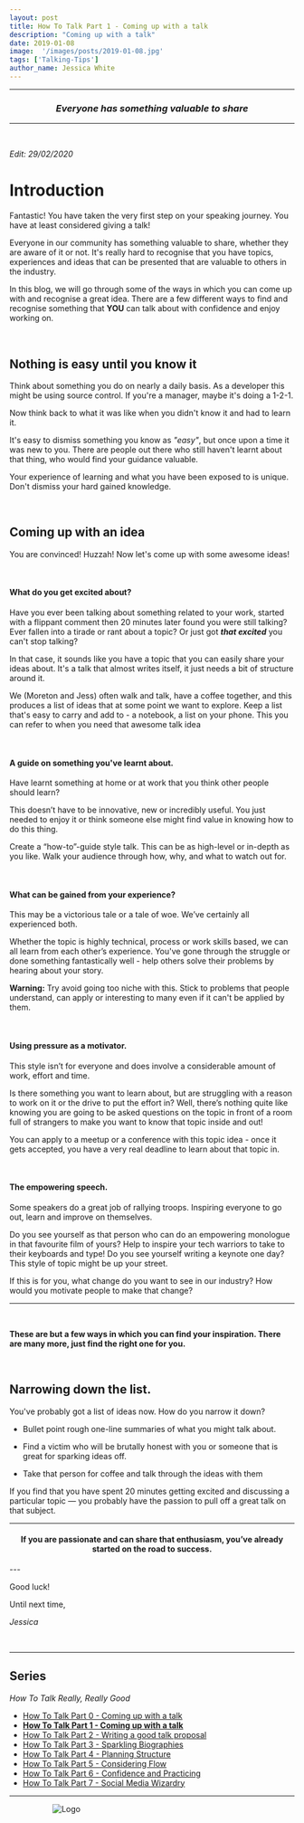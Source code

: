 ```yaml
---
layout: post
title: How To Talk Part 1 - Coming up with a talk
description: "Coming up with a talk"
date: 2019-01-08
image:  '/images/posts/2019-01-08.jpg'
tags: ['Talking-Tips']
author_name: Jessica White
---
```



----
<center>
<h3 class="quote"><i>Everyone has something valuable to share</i> </h3>
</center>

---
<br/>

_Edit: 29/02/2020_

# Introduction

Fantastic! You have taken the very first step on your speaking journey. You have at least considered giving a talk!

Everyone in our community has something valuable to share, whether they are aware of it or not. It's really hard to recognise that you have topics, experiences and ideas that can be presented that are valuable to others in the industry.

In this blog, we will go through some of the ways in which you can come up with and recognise a great idea. There are a few different ways to find and recognise something that **YOU** can talk about with confidence and enjoy working on.

<br/>

## Nothing is easy until you know it

Think about something you do on nearly a daily basis. As a developer this might be using source control. If you're a manager, maybe it's doing a 1-2-1.

Now think back to what it was like when you didn't know it and had to learn it.

It's easy to dismiss something you know as _"easy"_, but once upon a time it was new to you. There are people out there who still haven't learnt about that thing, who would find your guidance valuable.

Your experience of learning and what you have been exposed to is unique. Don't dismiss your hard gained knowledge.

<br/>

## Coming up with an idea

You are convinced! Huzzah! Now let's come up with some awesome ideas!

<br/>

####  What do you get excited about?

Have you ever been talking about something related to your work, started with a flippant comment then 20 minutes later found you were still talking? Ever fallen into a tirade or rant about a topic? Or just got **_that excited_** you can't stop talking?

In that case, it sounds like you have a topic that you can easily share your ideas about. It's a talk that almost writes itself, it just needs a bit of structure around it.

We (Moreton and Jess) often walk and talk, have a coffee together, and this produces a list of ideas that at some point we want to explore. Keep a list that's easy to carry and add to - a notebook, a list on your phone. This you can refer to when you need that awesome talk idea

<br/>

#### A guide on something you've learnt about.

Have learnt something at home or at work that you think other people should learn? 

This doesn’t have to be innovative, new or incredibly useful. You just needed to enjoy it or think someone else might find value in knowing how to do this thing. 

Create a “how-to”-guide style talk. This can be as high-level or in-depth as you like. Walk your audience through how, why, and what to watch out for.

<br/>

#### What can be gained from your experience?

This may be a victorious tale or a tale of woe. We’ve certainly all experienced both. 

Whether the topic is highly technical, process or work skills based, we can all learn from each other’s experience. You've gone through the struggle or done something fantastically well - help others solve their problems by hearing about your story.

**Warning:** Try avoid going too niche with this. Stick to problems that people understand, can apply or interesting to many even if it can't be applied by them.

<br/>

#### Using pressure as a motivator.

This style isn’t for everyone and does involve a considerable amount of work, effort and time. 

Is there something you want to learn about, but are struggling with a reason to work on it or the drive to put the effort in? Well, there’s nothing quite like knowing you are going to be asked questions on the topic in front of a room full of strangers to make you want to know that topic inside and out!

You can apply to a meetup or a conference with this topic idea - once it gets accepted, you have a very real deadline to learn about that topic in.

<br/>

#### The empowering speech.

Some speakers do a great job of rallying troops. Inspiring everyone to go out, learn and improve on themselves. 

Do you see yourself as that person who can do an empowering monologue in that favourite film of yours? Help to inspire your tech warriors to take to their keyboards and type! Do you see yourself writing a keynote one day? This style of topic might be up your street.

If this is for you, what change do you want to see in our industry? How would you motivate people to make that change?

<hr/>
<br/>

**These are but a few ways in which you can find your inspiration. There are many more, just find the right one for you.**

<br/>

## Narrowing down the list.

You've probably got a list of ideas now. How do you narrow it down?

- Bullet point rough one-line summaries of what you might talk about.

- Find a victim who will be brutally honest with you or someone that is great for sparking ideas off.

- Take that person for coffee and talk through the ideas with them

If you find that you have spent 20 minutes getting excited and discussing a particular topic — you probably have the passion to pull off a great talk on that subject.


---
<center>
<h4 class="quote">If you are passionate and can share that enthusiasm, you’ve already started on the road to success.</h4>
</center>
---

Good luck!

Until next time,

_Jessica_

<br/>

---

## Series

_How To Talk Really, Really Good_

* <a href="{{site.baseurl}}/2019/01/07/intro-to-this-series.html">How To Talk Part 0 - Coming up with a talk</a>
* <strong><a href="{{site.baseurl}}/2019/01/08/coming-up-with-a-talk-post.html">How To Talk Part 1 - Coming up with a talk</a></strong>
* <a href="{{site.baseurl}}/2019/02/08/writing-a-talk-proposal-post.html">How To Talk Part 2 - Writing a good talk proposal</a>
* <a href="{{site.baseurl}}/2019/02/23/sparkling-biographies-post.html">How To Talk Part 3 - Sparkling Biographies</a>
* <a href="{{site.baseurl}}/2019/04/13/planning-structure-post.html">How To Talk Part 4 - Planning Structure</a>
* <a href="{{site.baseurl}}/2019/05/07/considering-flow-post.html">How To Talk Part 5 - Considering Flow</a>
* <a href="{{site.baseurl}}/2019/09/07/building-confidence-post.html">How To Talk Part 6 - Confidence and Practicing</a>
* <a href="{{site.baseurl}}/2019/10/10/social-media-wizardry.html">How To Talk Part 7 - Social Media Wizardry</a>

---

<div style="text-align:center; width:20%; margin-left: 10%;" markdown="1">
<img src="{{site.baseurl}}/assets/logo.png" alt="Logo">
</div>
